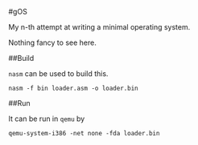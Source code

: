 #gOS

My n-th attempt at writing a minimal operating system.

Nothing fancy to see here.

##Build

`nasm` can be used to build this.

    nasm -f bin loader.asm -o loader.bin

##Run

It can be run in `qemu` by

    qemu-system-i386 -net none -fda loader.bin
